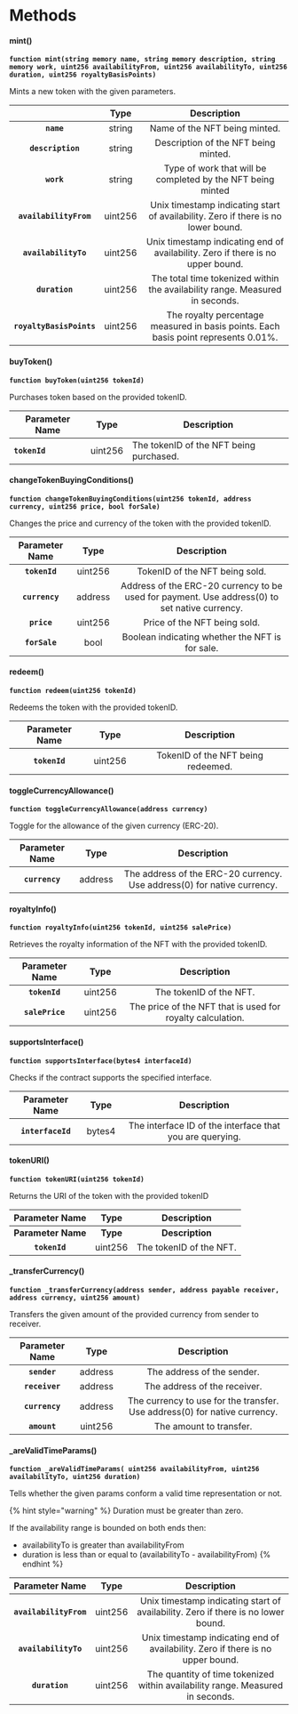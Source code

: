 # Methods

#### mint()

**`function mint(string memory name, string memory description, string memory work, uint256 availabilityFrom, uint256 availabilityTo, uint256 duration, uint256 royaltyBasisPoints)`**

Mints a new token with the given parameters.

|                          |   Type  |                                     Description                                     |
| :----------------------: | :-----: | :---------------------------------------------------------------------------------: |
|        **`name`**        |  string |                            Name of the NFT being minted.                            |
|     **`description`**    |  string |                         Description of the NFT being minted.                        |
|        **`work`**        |  string |             Type of work that will be completed by the NFT being minted             |
|  **`availabilityFrom`**  | uint256 |  Unix timestamp indicating start of availability. Zero if there is no lower bound.  |
|   **`availabilityTo`**   | uint256 |   Unix timestamp indicating end of availability. Zero if there is no upper bound.   |
|      **`duration`**      | uint256 |     The total time tokenized within the availability range. Measured in seconds.    |
| **`royaltyBasisPoints`** | uint256 | The royalty percentage measured in basis points. Each basis point represents 0.01%. |

#### buyToken()

**`function buyToken(uint256 tokenId)`**

Purchases token based on the provided tokenID.

| Parameter Name | Type    | Description                             |
| -------------- | ------- | --------------------------------------- |
| **`tokenId`**  | uint256 | The tokenID of the NFT being purchased. |

#### changeTokenBuyingConditions()

**`function changeTokenBuyingConditions(uint256 tokenId, address currency, uint256 price, bool forSale)`**

Changes the price and currency of the token with the provided tokenID.

| Parameter Name |   Type  |                                          Description                                          |
| :------------: | :-----: | :-------------------------------------------------------------------------------------------: |
|  **`tokenId`** | uint256 |                                 TokenID of the NFT being sold.                                |
| **`currency`** | address | Address of the ERC-20 currency to be used for payment. Use address(0) to set native currency. |
|   **`price`**  | uint256 |                                  Price of the NFT being sold.                                 |
|  **`forSale`** |   bool  |                        Boolean indicating whether the NFT is for sale.                        |

#### redeem()

**`function redeem(uint256 tokenId)`**

Redeems the token with the provided tokenID.

| Parameter Name |   Type  |             Description            |
| :------------: | :-----: | :--------------------------------: |
|  **`tokenId`** | uint256 | TokenID of the NFT being redeemed. |

#### toggleCurrencyAllowance()

**`function toggleCurrencyAllowance(address currency)`**

Toggle for the allowance of the given currency (ERC-20).

| Parameter Name |   Type  |                               Description                               |
| :------------: | :-----: | :---------------------------------------------------------------------: |
| **`currency`** | address | The address of the ERC-20 currency. Use address(0) for native currency. |

#### royaltyInfo()

**`function royaltyInfo(uint256 tokenId, uint256 salePrice)`**

Retrieves the royalty information of the NFT with the provided tokenID.

|  Parameter Name |   Type  |                         Description                        |
| :-------------: | :-----: | :--------------------------------------------------------: |
|  **`tokenId`**  | uint256 |                   The tokenID of the NFT.                  |
| **`salePrice`** | uint256 | The price of the NFT that is used for royalty calculation. |

#### supportsInterface()

**`function supportsInterface(bytes4 interfaceId)`**

Checks if the contract supports the specified interface.

|   Parameter Name  |  Type  |                        Description                       |
| :---------------: | :----: | :------------------------------------------------------: |
| **`interfaceId`** | bytes4 | The interface ID of the interface that you are querying. |

#### tokenURI()

**`function tokenURI(uint256 tokenId)`**

Returns the URI of the token with the provided tokenID

|   Parameter Name   |   Type   |       Description       |
| :----------------: | :------: | :---------------------: |
| **Parameter Name** | **Type** |     **Description**     |
|    **`tokenId`**   |  uint256 | The tokenID of the NFT. |

#### \_transferCurrency()

**`function _transferCurrency(address sender, address payable receiver, address currency, uint256 amount)`**

Transfers the given amount of the provided currency from sender to receiver.

| Parameter Name |   Type  |                                Description                                |
| :------------: | :-----: | :-----------------------------------------------------------------------: |
|  **`sender`**  | address |                         The address of the sender.                        |
| **`receiver`** | address |                        The address of the receiver.                       |
| **`currency`** | address | The currency to use for the transfer. Use address(0) for native currency. |
|  **`amount`**  | uint256 |                          The amount to transfer.                          |

#### \_areValidTimeParams()

**`function _areValidTimeParams( uint256 availabilityFrom, uint256 availabilityTo, uint256 duration)`**

Tells whether the given params conform a valid time representation or not.

{% hint style="warning" %} Duration must be greater than zero.

If the availability range is bounded on both ends then:

* availabilityTo is greater than availabilityFrom
* duration is less than or equal to (availabilityTo - availabilityFrom) {% endhint %}

|     Parameter Name     |   Type  |                                    Description                                    |
| :--------------------: | :-----: | :-------------------------------------------------------------------------------: |
| **`availabilityFrom`** | uint256 | Unix timestamp indicating start of availability. Zero if there is no lower bound. |
|  **`availabilityTo`**  | uint256 |  Unix timestamp indicating end of availability. Zero if there is no upper bound.  |
|     **`duration`**     | uint256 |   The quantity of time tokenized within availability range. Measured in seconds.  |
